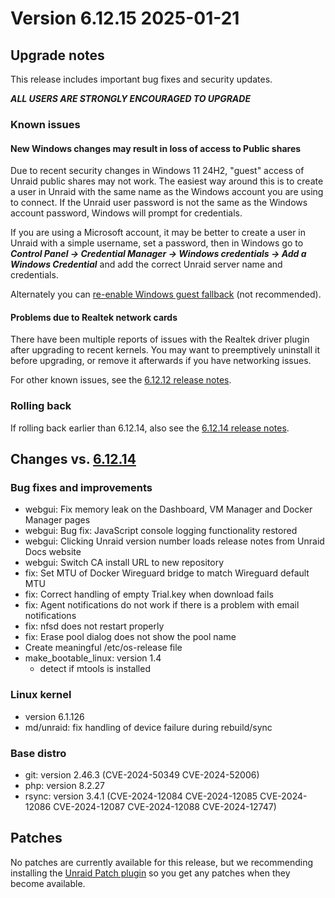 # Version 6.12.15 2025-01-21

## Upgrade notes

This release includes important bug fixes and security updates.

***ALL USERS ARE STRONGLY ENCOURAGED TO UPGRADE***

### Known issues

#### New Windows changes may result in loss of access to Public shares

Due to recent security changes in Windows 11 24H2, "guest" access of Unraid public shares may not work. The easiest
way around this is to create a user in Unraid with the same name as the Windows account you are using to connect.  If the Unraid
user password is not the same as the Windows account password, Windows will prompt for credentials.

If you are using a Microsoft account, it may be better to create a user in Unraid with a simple username, set a password,
then in Windows go to ***Control Panel → Credential Manager → Windows credentials → Add a Windows Credential*** and add the
correct Unraid server name and credentials.

Alternately you can [re-enable Windows guest fallback](https://techcommunity.microsoft.com/blog/filecab/accessing-a-third-party-nas-with-smb-in-windows-11-24h2-may-fail/4154300)
(not recommended).

#### Problems due to Realtek network cards

There have been multiple reports of issues with the Realtek driver plugin after upgrading to recent kernels. You may want to preemptively uninstall it before upgrading, or remove it afterwards if you have networking issues.

For other known issues, see the [6.12.12 release notes](6.12.12.md#known-issues).

### Rolling back

If rolling back earlier than 6.12.14, also see the [6.12.14 release notes](6.12.14.md#rolling-back).

## Changes vs. [6.12.14](6.12.14.md)

### Bug fixes and improvements

* webgui: Fix memory leak on the Dashboard, VM Manager and Docker Manager pages
* webgui: Bug fix: JavaScript console logging functionality restored
* webgui: Clicking Unraid version number loads release notes from Unraid Docs website
* webgui: Switch CA install URL to new repository
* fix: Set MTU of Docker Wireguard bridge to match Wireguard default MTU
* fix: Correct handling of empty Trial.key when download fails
* fix: Agent notifications do not work if there is a problem with email notifications
* fix: nfsd does not restart properly
* fix: Erase pool dialog does not show the pool name
* Create meaningful /etc/os-release file
* make_bootable_linux: version 1.4
  * detect if mtools is installed

### Linux kernel

* version 6.1.126
* md/unraid: fix handling of device failure during rebuild/sync

### Base distro

* git: version 2.46.3 (CVE-2024-50349 CVE-2024-52006)
* php: version 8.2.27
* rsync: version 3.4.1 (CVE-2024-12084 CVE-2024-12085 CVE-2024-12086 CVE-2024-12087 CVE-2024-12088 CVE-2024-12747)

## Patches

No patches are currently available for this release, but we recommending installing the
[Unraid Patch plugin](https://forums.unraid.net/topic/185560-unraid-patch-plugin/)
so you get any patches when they become available.
